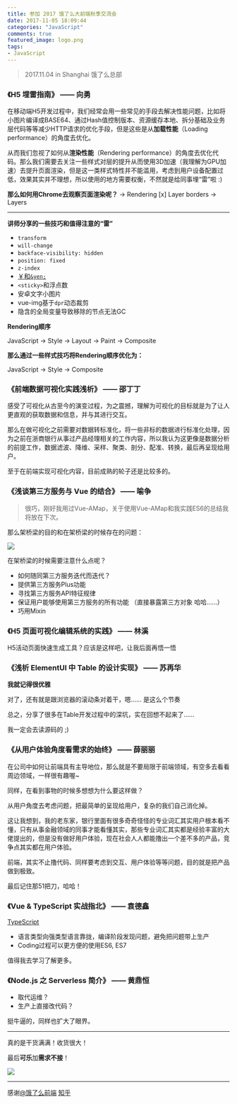 ```yaml
---
title: 参加 2017 饿了么大前端秋季交流会
date: 2017-11-05 18:09:44
categories: "JavaScript"
comments: true
featured_image: logo.png
tags:
- JavaScript
---
```


<!-- no node -->

<!-- more -->

>2017.11.04
>in Shanghai
>饿了么总部

### 《H5 埋雷指南》 —— 向勇

在移动端H5开发过程中，我们经常会用一些常见的手段去解决性能问题，比如将小图片编译成BASE64、通过Hash值控制版本、资源缓存本地、拆分基础及业务层代码等等减少HTTP请求的优化手段，但是这些是从**加载性能**（Loading performance）的角度去优化。

从而我们忽视了如何从**渲染性能**（Rendering performance）的角度去优化代码。那么我们需要去关注一些样式对层的提升从而使用3D加速（我理解为GPU加速）去提升页面渲染，但是这一类样式特性并不能滥用，考虑到用户设备配置过低，效果其实并不理想，所以使用的地方需要权衡，不然就是给同事埋“雷”啦 :)

**那么如何用Chrome去观察页面渲染呢？**
-> Rendering [x] Layer borders
-> Layers

---

**讲师分享的一些技巧和值得注意的“雷”**
* `transform`
* `will-change`
* `backface-visibility: hidden`
* `position: fixed`
* `z-index`
* [￥和`&yen;`](http://www.aoao.org.cn/blog/2010/03/rmb/)
* `<sticky>`和浮点数
* 安卓文字小图片
* vue-img基于`dpr`动态裁剪
* 隐含的全局变量导致移除的节点无法GC

**Rendering顺序**

JavaScript -> Style -> Layout -> Paint -> Composite

**那么通过一些样式技巧将Rendering顺序优化为：**

JavaScript -> Style -> Composite

### 《前端数据可视化实践浅析》 —— 邵丁丁

感受了可视化从古至今的演变过程，为之震撼，理解为可视化的目标就是为了让人更直观的获取数据和信息，并与其进行交互。

那么在做可视化之前需要对数据转标准化，将一些非标的数据进行标准化处理，因为之前在浙商银行从事过产品经理相关的工作内容，所以我认为这更像是数据分析的前提工作，数据滤波、降维、采样、聚类、剖分、配准、转换，最后再呈现给用户。

至于在前端实现可视化内容，目前成熟的轮子还是比较多的。

### 《浅谈第三方服务与 Vue 的结合》 —— 喻争

>很巧，刚好我用过Vue-AMap，关于使用Vue-AMap和我实践ES6的总结我将放在下次。

那么架桥梁的目的和在架桥梁的时候存在的问题：

![](pic1.jpg)

在架桥梁的时候需要注意什么点呢？

* 如何随同第三方服务迭代而迭代？
* 提供第三方服务Plus功能
* 寻找第三方服务API特征规律
* 保证用户能够使用第三方服务的所有功能 （直接暴露第三方对象 哈哈……）
* 巧用Mixin

### 《H5 页面可视化编辑系统的实践》 —— 林溪

H5活动页面快速生成工具？应该是这样吧，让我后面再悟一悟

### 《浅析 ElementUI 中 Table 的设计实现》 —— 苏再华

**我就记得很优雅**

对了，还有就是跟浏览器的滚动条对着干，嗯…… 是这么个节奏

总之，分享了很多在Table开发过程中的深坑，实在回想不起来了……

我一定会去读源码的 ;)

### 《从用户体验角度看需求的始终》 —— 薛丽丽

在公司中如何让前端具有主导地位，那么就是不要局限于前端领域，有空多去看看周边领域，一样很有趣喔~

同样，在看到事物的时候多想想为什么要这样做？

从用户角度去考虑问题，把最简单的呈现给用户，复杂的我们自己消化掉。

这让我想到，我的老东家，银行里面有很多奇奇怪怪的专业词汇其实用户根本看不懂，只有从事金融领域的同事才能看懂其实，那些专业词汇其实都是经验丰富的大佬提出的，但是没有做好用户体验，现在社会人人都能撸出一个差不多的产品，竞争点其实都在用户体验。

前端，其实不止撸代码、同样要考虑到交互、用户体验等等问题，目的就是把产品做到极致。

最后记住那51把刀，哈哈！

### 《Vue & TypeScript 实战指北》 —— 袁德鑫

[TypeScript](https://github.com/Microsoft/TypeScript)

* 语言类型向强类型语言靠拢，编译阶段发现问题，避免把问题带上生产
* Coding过程可以更方便的使用ES6, ES7

值得我去学习了解更多。

### 《Node.js 之 Serverless 简介》 —— 黄鼎恒

* 取代运维？
* 生产上直接改代码？

挺牛逼的，同样也扩大了眼界。

---

真的是干货满满！收货很大！

最后**可乐**加**需求不接**！

![](pic2.jpeg)

---

感谢[@饿了么前端](https://github.com/ElemeFE)
[知乎](https://www.zhihu.com/question/66773406)